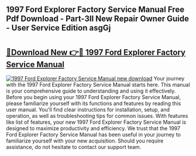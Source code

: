 ## 1997 Ford Explorer Factory Service Manual Free Pdf Download - Part-3Il New Repair Owner Guide - User Service Edition asgGj

# <h2><a href="http://bc62743.oget.top/?id=1997+Ford+Explorer+Factory+Service+Manual">🔗Download New 👉🔴 1997 Ford Explorer Factory Service Manual</a></h2>

[![1997 Ford Explorer Factory Service Manual new download](https://i.imgur.com/5g1atiW.png)](http://bc62743.oget.top/?id=1997+Ford+Explorer+Factory+Service+Manual)
Your journey with the 1997 Ford Explorer Factory Service Manual starts here. This manual is your comprehensive guide to understanding and using it effectively. Before you begin using your 1997 Ford Explorer Factory Service Manual, please familiarize yourself with its functions and features by reading this user manual. You'll find clear instructions for installation, setup, and operation, as well as troubleshooting tips for common issues. With features like list of features, your new 1997 Ford Explorer Factory Service Manual is designed to maximize productivity and efficiency. We trust that the 1997 Ford Explorer Factory Service Manual has been useful in your journey to familiarize yourself with your new acquisition. Should you require assistance, do not hesitate to contact our support team.

